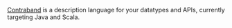 [Contraband](http://www.scala-sbt.org/contraband/) is a description language for your datatypes and APIs, currently targeting Java and Scala.
